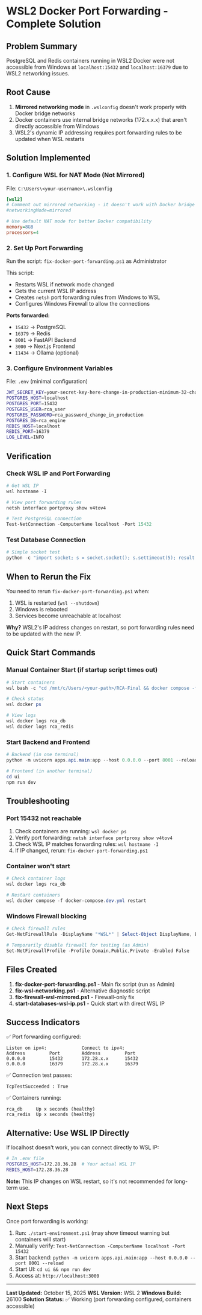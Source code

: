 # WSL2 Docker Port Forwarding - Complete Solution

## Problem Summary
PostgreSQL and Redis containers running in WSL2 Docker were not accessible from Windows at `localhost:15432` and `localhost:16379` due to WSL2 networking issues.

## Root Cause
1. **Mirrored networking mode** in `.wslconfig` doesn't work properly with Docker bridge networks
2. Docker containers use internal bridge networks (172.x.x.x) that aren't directly accessible from Windows
3. WSL2's dynamic IP addressing requires port forwarding rules to be updated when WSL restarts

## Solution Implemented

### 1. Configure WSL for NAT Mode (Not Mirrored)
File: `C:\Users\<your-username>\.wslconfig`
```ini
[wsl2]
# Comment out mirrored networking - it doesn't work with Docker bridge mode
#networkingMode=mirrored

# Use default NAT mode for better Docker compatibility
memory=8GB
processors=4
```

### 2. Set Up Port Forwarding
Run the script: `fix-docker-port-forwarding.ps1` as Administrator

This script:
- Restarts WSL if network mode changed
- Gets the current WSL IP address
- Creates `netsh` port forwarding rules from Windows to WSL
- Configures Windows Firewall to allow the connections

**Ports forwarded:**
- `15432` → PostgreSQL
- `16379` → Redis
- `8001` → FastAPI Backend
- `3000` → Next.js Frontend
- `11434` → Ollama (optional)

### 3. Configure Environment Variables
File: `.env` (minimal configuration)
```bash
JWT_SECRET_KEY=your-secret-key-here-change-in-production-minimum-32-characters-long
POSTGRES_HOST=localhost
POSTGRES_PORT=15432
POSTGRES_USER=rca_user
POSTGRES_PASSWORD=rca_password_change_in_production
POSTGRES_DB=rca_engine
REDIS_HOST=localhost
REDIS_PORT=16379
LOG_LEVEL=INFO
```

## Verification

### Check WSL IP and Port Forwarding
```powershell
# Get WSL IP
wsl hostname -I

# View port forwarding rules
netsh interface portproxy show v4tov4

# Test PostgreSQL connection
Test-NetConnection -ComputerName localhost -Port 15432
```

### Test Database Connection
```powershell
# Simple socket test
python -c "import socket; s = socket.socket(); s.settimeout(5); result = s.connect_ex(('localhost', 15432)); print(f'Connection: {result} (0=success)'); s.close()"
```

## When to Rerun the Fix

You need to rerun `fix-docker-port-forwarding.ps1` when:
1. WSL is restarted (`wsl --shutdown`)
2. Windows is rebooted
3. Services become unreachable at localhost

**Why?** WSL2's IP address changes on restart, so port forwarding rules need to be updated with the new IP.

## Quick Start Commands

### Manual Container Start (if startup script times out)
```powershell
# Start containers
wsl bash -c "cd /mnt/c/Users/<your-path>/RCA-Final && docker compose -f docker-compose.dev.yml up -d"

# Check status
wsl docker ps

# View logs
wsl docker logs rca_db
wsl docker logs rca_redis
```

### Start Backend and Frontend
```powershell
# Backend (in one terminal)
python -m uvicorn apps.api.main:app --host 0.0.0.0 --port 8001 --reload

# Frontend (in another terminal)
cd ui
npm run dev
```

## Troubleshooting

### Port 15432 not reachable
1. Check containers are running: `wsl docker ps`
2. Verify port forwarding: `netsh interface portproxy show v4tov4`
3. Check WSL IP matches forwarding rules: `wsl hostname -I`
4. If IP changed, rerun: `fix-docker-port-forwarding.ps1`

### Container won't start
```powershell
# Check container logs
wsl docker logs rca_db

# Restart containers
wsl docker compose -f docker-compose.dev.yml restart
```

### Windows Firewall blocking
```powershell
# Check firewall rules
Get-NetFirewallRule -DisplayName "*WSL*" | Select-Object DisplayName, Enabled

# Temporarily disable firewall for testing (as Admin)
Set-NetFirewallProfile -Profile Domain,Public,Private -Enabled False
```

## Files Created

1. **fix-docker-port-forwarding.ps1** - Main fix script (run as Admin)
2. **fix-wsl-networking.ps1** - Alternative diagnostic script
3. **fix-firewall-wsl-mirrored.ps1** - Firewall-only fix
4. **start-databases-wsl-ip.ps1** - Quick start with direct WSL IP

## Success Indicators

✅ Port forwarding configured:
```
Listen on ipv4:             Connect to ipv4:
Address         Port        Address         Port
0.0.0.0         15432       172.28.x.x      15432
0.0.0.0         16379       172.28.x.x      16379
```

✅ Connection test passes:
```
TcpTestSucceeded : True
```

✅ Containers running:
```
rca_db     Up x seconds (healthy)
rca_redis  Up x seconds (healthy)
```

## Alternative: Use WSL IP Directly

If localhost doesn't work, you can connect directly to WSL IP:
```bash
# In .env file
POSTGRES_HOST=172.28.36.28  # Your actual WSL IP
REDIS_HOST=172.28.36.28
```

**Note:** This IP changes on WSL restart, so it's not recommended for long-term use.

## Next Steps

Once port forwarding is working:
1. Run: `./start-environment.ps1` (may show timeout warning but containers will start)
2. Manually verify: `Test-NetConnection -ComputerName localhost -Port 15432`
3. Start backend: `python -m uvicorn apps.api.main:app --host 0.0.0.0 --port 8001 --reload`
4. Start UI: `cd ui && npm run dev`
5. Access at: `http://localhost:3000`

---

**Last Updated:** October 15, 2025
**WSL Version:** WSL 2
**Windows Build:** 26100
**Solution Status:** ✅ Working (port forwarding configured, containers accessible)
